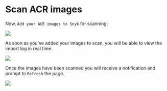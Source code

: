 # Scan ACR images

Now, `Add your ACR images to Snyk` for scanning:

![](https://partner-workshop-assets.s3.us-east-2.amazonaws.com/snyk_integrations_08.png)

As soon as you've added your images to scan, you will be able to view the import log in real time.

![](https://partner-workshop-assets.s3.us-east-2.amazonaws.com/snyk_scan_07.png)

Once the images have been scanned you will receive a notification and prompt to `Refresh` the page.

![](https://partner-workshop-assets.s3.us-east-2.amazonaws.com/snyk_scan_09.png)

